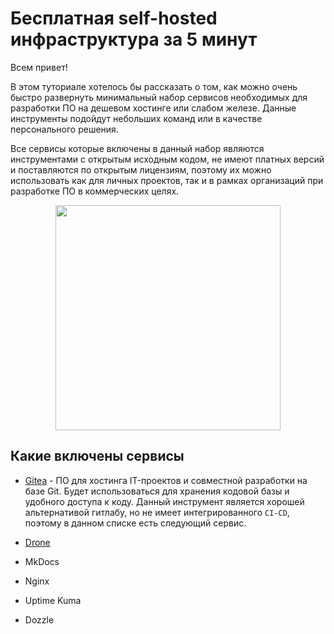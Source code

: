 # Бесплатная self-hosted инфраструктура за 5 минут

Всем привет!

В этом туториале хотелось бы рассказать о том, как можно очень быстро развернуть
минимальный набор сервисов необходимых для разработки ПО на дешевом хостинге или
слабом железе. Данные инструменты подойдут небольших команд или в качестве 
персонального решения.

Все сервисы которые включены в данный набор являются инструментами с открытым 
исходным кодом, не имеют платных версий и поставляются по открытым лицензиям,
поэтому их можно использовать как для личных проектов, так и в рамках 
организаций при разработке ПО в коммерческих целях.


<center>
<img src="/kuma.png"  height="360">
</center>

## Какие включены сервисы

- [Gitea](https://gitea.io/en-us/) - ПО для хостинга IT-проектов и совместной разработки на базе Git. Будет использоваться для хранения кодовой базы и удобного доступа к коду. Данный инструмент является хорошей альтернативой гитлабу, но не имеет интегрированного `CI-CD`, поэтому в данном списке есть следующий сервис.

- [Drone](ad)
- MkDocs
- Nginx
- Uptime Kuma
- Dozzle

